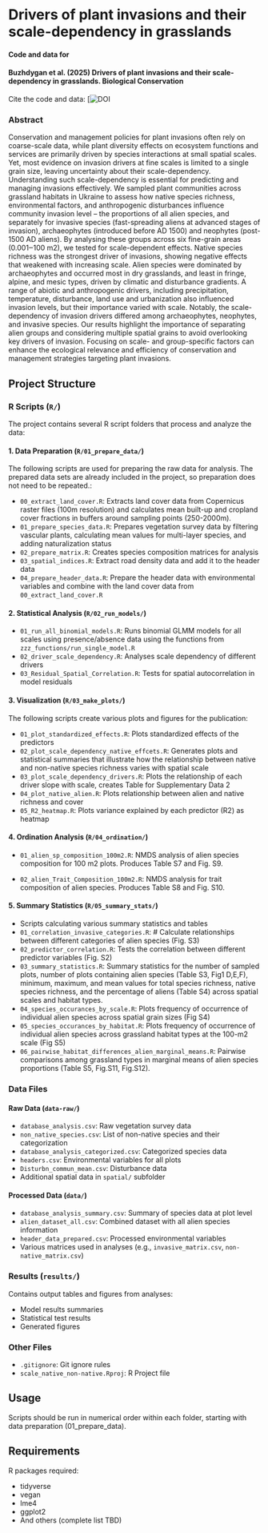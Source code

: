 # Drivers of plant invasions and their scale-dependency in grasslands

#### Code and data for

#### Buzhdygan et al. (2025) Drivers of plant invasions and their scale-dependency in grasslands. Biological Conservation


Cite the code and data: [![DOI]()

<!-- badges: start -->
<!-- badges: end -->

### Abstract
Conservation and management policies for plant invasions often rely on coarse-scale data, while plant diversity effects on ecosystem functions and services are primarily driven by species interactions at small spatial scales. Yet, most evidence on invasion drivers at fine scales is limited to a single grain size, leaving uncertainty about their scale-dependency. Understanding such scale-dependency is essential for predicting and managing invasions effectively.
We sampled plant communities across grassland habitats in Ukraine to assess how native species richness, environmental factors, and anthropogenic disturbances influence community invasion level – the proportions of all alien species, and separately for invasive species (fast-spreading aliens at advanced stages of invasion), archaeophytes (introduced before AD 1500) and neophytes (post-1500 AD aliens). By analysing these groups across six fine-grain areas (0.001‒100 m2), we tested for scale-dependent effects.
Native species richness was the strongest driver of invasions, showing negative effects that weakened with increasing scale. Alien species were dominated by archaeophytes and occurred most in dry grasslands, and least in fringe, alpine, and mesic types, driven by climatic and disturbance gradients. A range of abiotic and anthropogenic drivers, including precipitation, temperature, disturbance, land use and urbanization also influenced invasion levels, but their importance varied with scale. Notably, the scale-dependency of invasion drivers differed among archaeophytes, neophytes, and invasive species. 
Our results highlight the importance of separating alien groups and considering multiple spatial grains to avoid overlooking key drivers of invasion. Focusing on scale- and group-specific factors can enhance the ecological relevance and efficiency of conservation and management strategies targeting plant invasions.


## Project Structure

### R Scripts (`R/`)

The project contains several R script folders that process and analyze the data:

#### 1. Data Preparation (`R/01_prepare_data/`)

The following scripts are used for preparing the raw data for analysis. The
prepared data sets are already included in the project, so preparation does not
need to be repeated.:

- `00_extract_land_cover.R`: Extracts land cover data from Copernicus raster files (100m resolution) and calculates mean built-up and cropland cover fractions in buffers around sampling points (250-2000m).
- `01_prepare_species_data.R`: Prepares vegetation survey data by filtering vascular plants, calculating mean values for multi-layer species, and adding naturalization status
- `02_prepare_matrix.R`: Creates species composition matrices for analysis
- `03_spatial_indices.R`: Extract road density data and add it to the header data
- `04_prepare_header_data.R`: Prepare the header data with environmental variables and combine with the land cover data from `00_extract_land_cover.R`


#### 2. Statistical Analysis (`R/02_run_models/`)

- `01_run_all_binomial_models.R`: Runs binomial GLMM models for all scales using presence/absence data using the functions from `zzz_functions/run_single_model.R`
- `02_driver_scale_dependency.R`: Analyses scale dependency of different drivers
- `03_Residual_Spatial_Correlation.R`: Tests for spatial autocorrelation in model residuals

#### 3. Visualization (`R/03_make_plots/`)
The following scripts create various plots and figures for the publication:
- `01_plot_standardized_effects.R`: Plots standardized effects of the predictors 
- `02_plot_scale_dependency_native_effcets.R`: Generates plots and statistical summaries that illustrate how the relationship between native and non-native species richness varies with spatial scale
- `03_plot_scale_dependency_drivers.R`: Plots the relationship of each driver slope with scale, creates Table for Supplementary Data 2  
- `04_plot_native_alien.R`: Plots relationship between alien and native richness and cover 
- `05_R2_heatmap.R`: Plots variance explained by each predictor (R2) as heatmap

#### 4. Ordination Analysis (`R/04_ordination/`)
- `01_alien_sp_composition_100m2.R`: NMDS analysis of alien species composition for 100 m2 plots. Produces Table S7 and Fig. S9.

- `02_alien_Trait_Composition_100m2.R`: NMDS analysis for trait composition of alien species. Produces Table S8 and Fig. S10.

#### 5. Summary Statistics (`R/05_summary_stats/`)
- Scripts calculating various summary statistics and tables
- `01_correlation_invasive_categories.R`: # Calculate relationships between different categories of alien species (Fig. S3)
- `02_predictor_correlation.R`: Tests the correlation between different predictor variables (Fig. S2) 
- `03_summary_statistics.R`: Summary statistics for the number of sampled plots, number of plots containing alien species (Table S3, Fig1 D,E,F), minimum, maximum, and mean values for total species richness, native species richness, and the percentage of aliens (Table S4) across spatial scales and habitat types.
- `04_species_occurances_by_scale.R`: Plots frequency of occurrence of individual alien species across spatial grain sizes (Fig S4) 
- `05_species_occurances_by_habitat.R`: Plots frequency of occurrence of individual alien species across grassland habitat types at the 100-m2 scale (Fig S5)
- `06_pairwise_habitat_differences_alien_marginal_means.R`: Pairwise comparisons among grassland types in marginal means of alien species proportions (Table S5, Fig.S11, Fig.S12).

### Data Files

#### Raw Data (`data-raw/`)
- `database_analysis.csv`: Raw vegetation survey data
- `non_native_species.csv`: List of non-native species and their categorization
- `database_analysis_categorized.csv`: Categorized species data
- `headers.csv`: Environmental variables for all plots
- `Disturbn_commun_mean.csv`: Disturbance data
- Additional spatial data in `spatial/` subfolder

#### Processed Data (`data/`)
- `database_analysis_summary.csv`: Summary of species data at plot level
- `alien_dataset_all.csv`: Combined dataset with all alien species information
- `header_data_prepared.csv`: Processed environmental variables
- Various matrices used in analyses (e.g., `invasive_matrix.csv`, `non-native_matrix.csv`)

### Results (`results/`)
Contains output tables and figures from analyses:
- Model results summaries
- Statistical test results
- Generated figures

### Other Files
- `.gitignore`: Git ignore rules
- `scale_native_non-native.Rproj`: R Project file

## Usage

Scripts should be run in numerical order within each folder, starting with data preparation (01_prepare_data).

## Requirements

R packages required:
- tidyverse
- vegan
- lme4
- ggplot2
- And others (complete list TBD)
